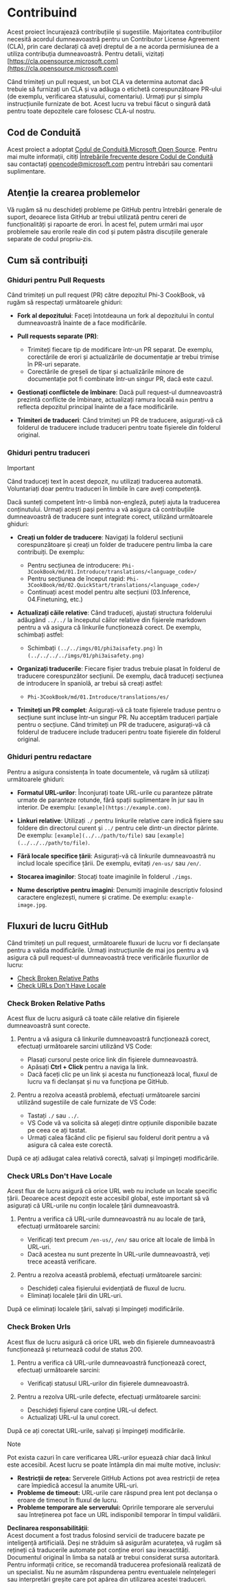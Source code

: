 # Contribuind

Acest proiect încurajează contribuțiile și sugestiile. Majoritatea contribuțiilor necesită acordul dumneavoastră pentru un Contributor License Agreement (CLA), prin care declarați că aveți dreptul de a ne acorda permisiunea de a utiliza contribuția dumneavoastră. Pentru detalii, vizitați [https://cla.opensource.microsoft.com](https://cla.opensource.microsoft.com)

Când trimiteți un pull request, un bot CLA va determina automat dacă trebuie să furnizați un CLA și va adăuga o etichetă corespunzătoare PR-ului (de exemplu, verificarea statusului, comentariu). Urmați pur și simplu instrucțiunile furnizate de bot. Acest lucru va trebui făcut o singură dată pentru toate depozitele care folosesc CLA-ul nostru.

## Cod de Conduită

Acest proiect a adoptat [Codul de Conduită Microsoft Open Source](https://opensource.microsoft.com/codeofconduct/). Pentru mai multe informații, citiți [Întrebările frecvente despre Codul de Conduită](https://opensource.microsoft.com/codeofconduct/faq/) sau contactați [opencode@microsoft.com](mailto:opencode@microsoft.com) pentru întrebări sau comentarii suplimentare.

## Atenție la crearea problemelor

Vă rugăm să nu deschideți probleme pe GitHub pentru întrebări generale de suport, deoarece lista GitHub ar trebui utilizată pentru cereri de funcționalități și rapoarte de erori. În acest fel, putem urmări mai ușor problemele sau erorile reale din cod și putem păstra discuțiile generale separate de codul propriu-zis.

## Cum să contribuiți

### Ghiduri pentru Pull Requests

Când trimiteți un pull request (PR) către depozitul Phi-3 CookBook, vă rugăm să respectați următoarele ghiduri:

- **Fork al depozitului**: Faceți întotdeauna un fork al depozitului în contul dumneavoastră înainte de a face modificările.

- **Pull requests separate (PR)**:
  - Trimiteți fiecare tip de modificare într-un PR separat. De exemplu, corectările de erori și actualizările de documentație ar trebui trimise în PR-uri separate.
  - Corectările de greșeli de tipar și actualizările minore de documentație pot fi combinate într-un singur PR, dacă este cazul.

- **Gestionați conflictele de îmbinare**: Dacă pull request-ul dumneavoastră prezintă conflicte de îmbinare, actualizați ramura locală `main` pentru a reflecta depozitul principal înainte de a face modificările.

- **Trimiteri de traduceri**: Când trimiteți un PR de traducere, asigurați-vă că folderul de traducere include traduceri pentru toate fișierele din folderul original.

### Ghiduri pentru traduceri

> [!IMPORTANT]
>
> Când traduceți text în acest depozit, nu utilizați traducerea automată. Voluntariați doar pentru traduceri în limbile în care aveți competență.

Dacă sunteți competent într-o limbă non-engleză, puteți ajuta la traducerea conținutului. Urmați acești pași pentru a vă asigura că contribuțiile dumneavoastră de traducere sunt integrate corect, utilizând următoarele ghiduri:

- **Creați un folder de traducere**: Navigați la folderul secțiunii corespunzătoare și creați un folder de traducere pentru limba la care contribuiți. De exemplu:
  - Pentru secțiunea de introducere: `Phi-3CookBook/md/01.Introduce/translations/<language_code>/`
  - Pentru secțiunea de început rapid: `Phi-3CookBook/md/02.QuickStart/translations/<language_code>/`
  - Continuați acest model pentru alte secțiuni (03.Inference, 04.Finetuning, etc.)

- **Actualizați căile relative**: Când traduceți, ajustați structura folderului adăugând `../../` la începutul căilor relative din fișierele markdown pentru a vă asigura că linkurile funcționează corect. De exemplu, schimbați astfel:
  - Schimbați `(../../imgs/01/phi3aisafety.png)` în `(../../../../imgs/01/phi3aisafety.png)`

- **Organizați traducerile**: Fiecare fișier tradus trebuie plasat în folderul de traducere corespunzător secțiunii. De exemplu, dacă traduceți secțiunea de introducere în spaniolă, ar trebui să creați astfel:
  - `Phi-3CookBook/md/01.Introduce/translations/es/`

- **Trimiteți un PR complet**: Asigurați-vă că toate fișierele traduse pentru o secțiune sunt incluse într-un singur PR. Nu acceptăm traduceri parțiale pentru o secțiune. Când trimiteți un PR de traducere, asigurați-vă că folderul de traducere include traduceri pentru toate fișierele din folderul original.

### Ghiduri pentru redactare

Pentru a asigura consistența în toate documentele, vă rugăm să utilizați următoarele ghiduri:

- **Formatul URL-urilor**: Înconjurați toate URL-urile cu paranteze pătrate urmate de paranteze rotunde, fără spații suplimentare în jur sau în interior. De exemplu: `[example](https://example.com)`.

- **Linkuri relative**: Utilizați `./` pentru linkurile relative care indică fișiere sau foldere din directorul curent și `../` pentru cele dintr-un director părinte. De exemplu: `[example](../../path/to/file)` sau `[example](../../../path/to/file)`.

- **Fără locale specifice țării**: Asigurați-vă că linkurile dumneavoastră nu includ locale specifice țării. De exemplu, evitați `/en-us/` sau `/en/`.

- **Stocarea imaginilor**: Stocați toate imaginile în folderul `./imgs`.

- **Nume descriptive pentru imagini**: Denumiți imaginile descriptiv folosind caractere englezești, numere și cratime. De exemplu: `example-image.jpg`.

## Fluxuri de lucru GitHub

Când trimiteți un pull request, următoarele fluxuri de lucru vor fi declanșate pentru a valida modificările. Urmați instrucțiunile de mai jos pentru a vă asigura că pull request-ul dumneavoastră trece verificările fluxurilor de lucru:

- [Check Broken Relative Paths](../..)
- [Check URLs Don't Have Locale](../..)

### Check Broken Relative Paths

Acest flux de lucru asigură că toate căile relative din fișierele dumneavoastră sunt corecte.

1. Pentru a vă asigura că linkurile dumneavoastră funcționează corect, efectuați următoarele sarcini utilizând VS Code:
    - Plasați cursorul peste orice link din fișierele dumneavoastră.
    - Apăsați **Ctrl + Click** pentru a naviga la link.
    - Dacă faceți clic pe un link și acesta nu funcționează local, fluxul de lucru va fi declanșat și nu va funcționa pe GitHub.

1. Pentru a rezolva această problemă, efectuați următoarele sarcini utilizând sugestiile de cale furnizate de VS Code:
    - Tastați `./` sau `../`.
    - VS Code vă va solicita să alegeți dintre opțiunile disponibile bazate pe ceea ce ați tastat.
    - Urmați calea făcând clic pe fișierul sau folderul dorit pentru a vă asigura că calea este corectă.

După ce ați adăugat calea relativă corectă, salvați și împingeți modificările.

### Check URLs Don't Have Locale

Acest flux de lucru asigură că orice URL web nu include un locale specific țării. Deoarece acest depozit este accesibil global, este important să vă asigurați că URL-urile nu conțin localele țării dumneavoastră.

1. Pentru a verifica că URL-urile dumneavoastră nu au locale de țară, efectuați următoarele sarcini:

    - Verificați text precum `/en-us/`, `/en/` sau orice alt locale de limbă în URL-uri.
    - Dacă acestea nu sunt prezente în URL-urile dumneavoastră, veți trece această verificare.

1. Pentru a rezolva această problemă, efectuați următoarele sarcini:
    - Deschideți calea fișierului evidențiată de fluxul de lucru.
    - Eliminați localele țării din URL-uri.

După ce eliminați localele țării, salvați și împingeți modificările.

### Check Broken Urls

Acest flux de lucru asigură că orice URL web din fișierele dumneavoastră funcționează și returnează codul de status 200.

1. Pentru a verifica că URL-urile dumneavoastră funcționează corect, efectuați următoarele sarcini:
    - Verificați statusul URL-urilor din fișierele dumneavoastră.

2. Pentru a rezolva URL-urile defecte, efectuați următoarele sarcini:
    - Deschideți fișierul care conține URL-ul defect.
    - Actualizați URL-ul la unul corect.

După ce ați corectat URL-urile, salvați și împingeți modificările.

> [!NOTE]
>
> Pot exista cazuri în care verificarea URL-urilor eșuează chiar dacă linkul este accesibil. Acest lucru se poate întâmpla din mai multe motive, inclusiv:
>
> - **Restricții de rețea:** Serverele GitHub Actions pot avea restricții de rețea care împiedică accesul la anumite URL-uri.
> - **Probleme de timeout:** URL-urile care răspund prea lent pot declanșa o eroare de timeout în fluxul de lucru.
> - **Probleme temporare ale serverului:** Opririle temporare ale serverului sau întreținerea pot face un URL indisponibil temporar în timpul validării.

**Declinarea responsabilității**:  
Acest document a fost tradus folosind servicii de traducere bazate pe inteligență artificială. Deși ne străduim să asigurăm acuratețea, vă rugăm să rețineți că traducerile automate pot conține erori sau inexactități. Documentul original în limba sa natală ar trebui considerat sursa autoritară. Pentru informații critice, se recomandă traducerea profesională realizată de un specialist. Nu ne asumăm răspunderea pentru eventualele neînțelegeri sau interpretări greșite care pot apărea din utilizarea acestei traduceri.